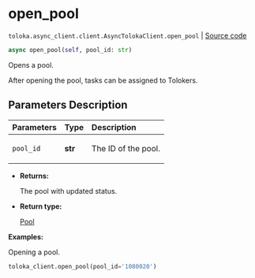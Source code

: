 # open_pool
`toloka.async_client.client.AsyncTolokaClient.open_pool` | [Source code](https://github.com/Toloka/toloka-kit/blob/v1.2.1/src/async_client/client.py#L0)

```python
async open_pool(self, pool_id: str)
```

Opens a pool.


After opening the pool, tasks can be assigned to Tolokers.

## Parameters Description

| Parameters | Type | Description |
| :----------| :----| :-----------|
`pool_id`|**str**|<p>The ID of the pool.</p>

* **Returns:**

  The pool with updated status.

* **Return type:**

  [Pool](toloka.client.pool.Pool.md)

**Examples:**

Opening a pool.

```python
toloka_client.open_pool(pool_id='1080020')
```
